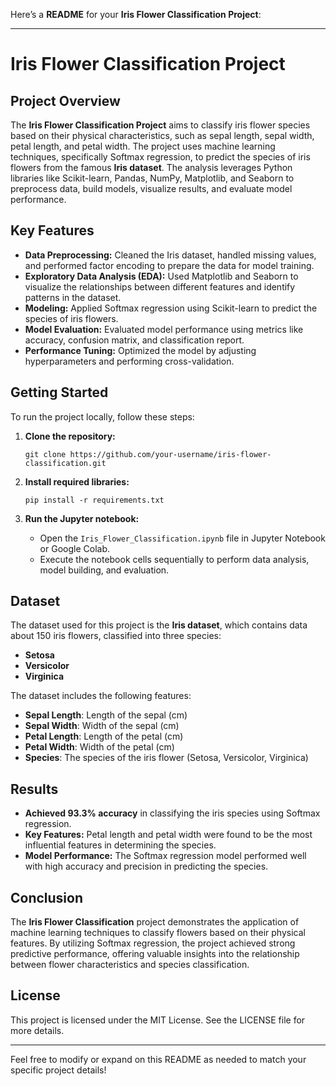 Here’s a **README** for your **Iris Flower Classification Project**:

---

# Iris Flower Classification Project

## Project Overview

The **Iris Flower Classification Project** aims to classify iris flower species based on their physical characteristics, such as sepal length, sepal width, petal length, and petal width. The project uses machine learning techniques, specifically Softmax regression, to predict the species of iris flowers from the famous **Iris dataset**. The analysis leverages Python libraries like Scikit-learn, Pandas, NumPy, Matplotlib, and Seaborn to preprocess data, build models, visualize results, and evaluate model performance.

## Key Features

- **Data Preprocessing:** Cleaned the Iris dataset, handled missing values, and performed factor encoding to prepare the data for model training.
- **Exploratory Data Analysis (EDA):** Used Matplotlib and Seaborn to visualize the relationships between different features and identify patterns in the dataset.
- **Modeling:** Applied Softmax regression using Scikit-learn to predict the species of iris flowers.
- **Model Evaluation:** Evaluated model performance using metrics like accuracy, confusion matrix, and classification report.
- **Performance Tuning:** Optimized the model by adjusting hyperparameters and performing cross-validation.

## Getting Started

To run the project locally, follow these steps:

1. **Clone the repository:**
   ```
   git clone https://github.com/your-username/iris-flower-classification.git
   ```

2. **Install required libraries:**
   ```
   pip install -r requirements.txt
   ```

3. **Run the Jupyter notebook:**
   - Open the `Iris_Flower_Classification.ipynb` file in Jupyter Notebook or Google Colab.
   - Execute the notebook cells sequentially to perform data analysis, model building, and evaluation.

## Dataset

The dataset used for this project is the **Iris dataset**, which contains data about 150 iris flowers, classified into three species:

- **Setosa**
- **Versicolor**
- **Virginica**

The dataset includes the following features:

- **Sepal Length**: Length of the sepal (cm)
- **Sepal Width**: Width of the sepal (cm)
- **Petal Length**: Length of the petal (cm)
- **Petal Width**: Width of the petal (cm)
- **Species**: The species of the iris flower (Setosa, Versicolor, Virginica)

## Results

- **Achieved 93.3% accuracy** in classifying the iris species using Softmax regression.
- **Key Features:** Petal length and petal width were found to be the most influential features in determining the species.
- **Model Performance:** The Softmax regression model performed well with high accuracy and precision in predicting the species.

## Conclusion

The **Iris Flower Classification** project demonstrates the application of machine learning techniques to classify flowers based on their physical features. By utilizing Softmax regression, the project achieved strong predictive performance, offering valuable insights into the relationship between flower characteristics and species classification.

## License

This project is licensed under the MIT License. See the LICENSE file for more details.

---

Feel free to modify or expand on this README as needed to match your specific project details!
